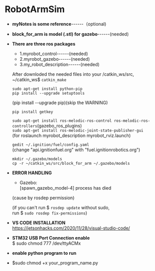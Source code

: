 # RobotArmSim

* **myNotes is some reference**------（optional)

* **block_for_arm is model (.stl) for gazebo**------(needed)


* **There are three ros packages**
  * 1.myrobot_control------(needed)
  * 2.myrobot_gazebo------(needed)
  * 3.my_robot_description------(needed)
  
  After downloded the needed files into your /catkin_ws/src,<br />
  ~/catkin_ws$ ```catkin_make```
  
  ```
  sudo apt-get install python-pip
  pip install --upgrade setuptools 
  ```
  (pip install --upgrade pip)(skip the WARNING) <br />
  
  `pip install getkey` <br />
  
  `sudo apt-get install ros-melodic-ros-control ros-melodic-ros-controllers`(gazebo_ros_plugins) <br />
  `sudo apt-get install ros-melodic-joint-state-publisher-gui` <br />
  (for roslaunch myrobot_description myrobot_rviz.launch) <br />
  
  `gedit ~/.ignition/fuel/config.yaml` <br />
  (change "api.ignitionfuel.org" with "fuel.ignitionrobotics.org") <br />
   ```
   mkdir ~/.gazebo/models
   cp -r ~/catkin_ws/src/block_for_arm ~/.gazebo/models
   ```
  
* **ERROR HANDLING** <br />
  
  
  * Gazebo:<br />
  [spawn_gazebo_model-4] process has died <br />
  
   (cause by rosdep permission)<br />
  
   (if you can't run $ `rosdep update` without sudo,<br />
   run $ `sudo rosdep fix-permissions`)<br />
   
* **VS CODE INSTALLATION** <br />
https://jetsonhacks.com/2020/11/28/visual-studio-code/


* **STM32 USB Port Connection enable** <br />
$ sudo chmod 777 /dev/ttyACMx

* **enable python program to run** <br />
* $sudo chmod +x your_program_name.py
  
